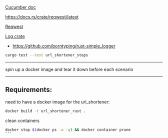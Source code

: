 [Cucumber doc](https://cucumber-rs.github.io/cucumber/current/quickstart.html)

https://docs.rs/crate/reqwest/latest

[Reqwest](https://docs.rs/reqwest/latest/reqwest/)

[Log crate](https://docs.rs/log/latest/log/index.html)
- https://github.com/borntyping/rust-simple_logger

```bash
cargo test --test url_shortener_steps
```
----

spin up a docker image and tear it down before each scenario

--- 
## Requirements:

need to have a docker image for the url_shortener:
```bash
docker build -t url_shortener_rust .
```


clean containers
````bash
docker stop $(docker ps -a -q) && docker container prune
```